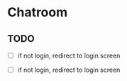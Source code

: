 # Chatroom

## TODO

- [ ] if not login, redirect to login screen

- [ ] if not login, redirect to login screen
